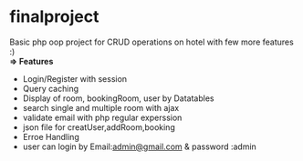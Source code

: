 # finalproject
Basic php oop project for CRUD operations on hotel with few more features :)  
**=> Features**
* Login/Register with session  
* Query caching  
* Display of room, bookingRoom, user  by Datatables  
* search single and multiple room  with ajax
* validate email with php regular experssion
* json file for creatUser,addRoom,booking
* Erroe Handling
* user can login by Email:admin@gmail.com & password :admin
